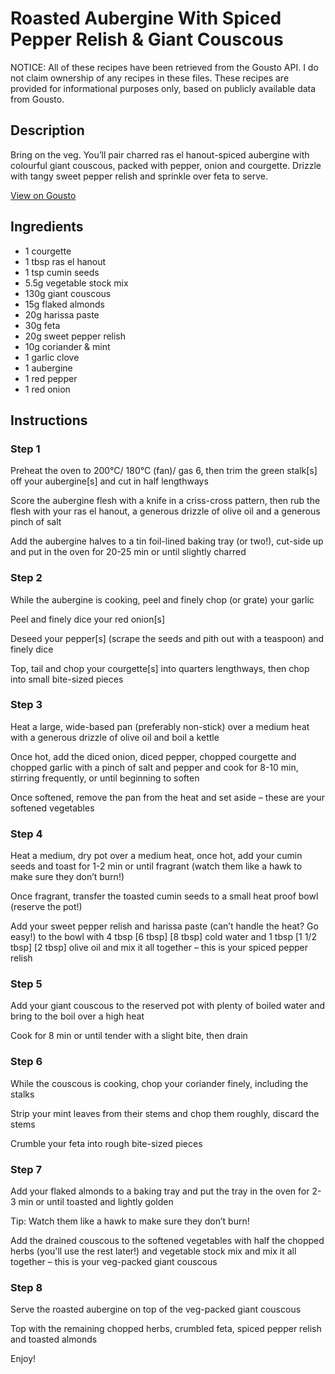 # Roasted Aubergine With Spiced Pepper Relish & Giant Couscous

NOTICE: All of these recipes have been retrieved from the Gousto API. I do not claim ownership of any recipes in these files. These recipes are provided for informational purposes only, based on publicly available data from Gousto.

## Description

Bring on the veg. You’ll pair charred ras el hanout-spiced aubergine with colourful giant couscous, packed with pepper, onion and courgette. Drizzle with tangy sweet pepper relish and sprinkle over feta to serve.

[View on Gousto](https://www.gousto.co.uk/recipes/cookbook/roast-aubergine-with-spiced-pepper-relish-giant-couscous)

## Ingredients

- 1 courgette
- 1 tbsp ras el hanout
- 1 tsp cumin seeds
- 5.5g vegetable stock mix
- 130g giant couscous
- 15g flaked almonds
- 20g harissa paste
- 30g feta
- 20g sweet pepper relish
- 10g coriander & mint
- 1 garlic clove
- 1 aubergine
- 1 red pepper
- 1 red onion

## Instructions


### Step 1

Preheat the oven to 200°C/ 180°C (fan)/ gas 6, then trim the green stalk[s] off your aubergine[s] and cut in half lengthways

Score the aubergine flesh with a knife in a criss-cross pattern, then rub the flesh with your ras el hanout, a generous drizzle of olive oil and a generous pinch of salt

Add the aubergine halves to a tin foil-lined baking tray (or two!), cut-side up and put in the oven for 20-25 min or until slightly charred


### Step 2

While the aubergine is cooking, peel and finely chop (or grate) your garlic

Peel and finely dice your red onion[s]

Deseed your pepper[s] (scrape the seeds and pith out with a teaspoon) and finely dice

Top, tail and chop your courgette[s] into quarters lengthways, then chop into small bite-sized pieces


### Step 3

Heat a large, wide-based pan (preferably non-stick) over a medium heat with a generous drizzle of olive oil and boil a kettle

Once hot, add the diced onion, diced pepper, chopped courgette and chopped garlic with a pinch of salt and pepper and cook for 8-10 min, stirring frequently, or until beginning to soften

Once softened, remove the pan from the heat and set aside – these are your softened vegetables


### Step 4

Heat a medium, dry pot over a medium heat, once hot, add your cumin seeds and toast for 1-2 min or until fragrant (watch them like a hawk to make sure they don’t burn!)

Once fragrant, transfer the toasted cumin seeds to a small heat proof bowl (reserve the pot!)

Add your sweet pepper relish and harissa paste (can’t handle the heat? Go easy!) to the bowl with 4 tbsp <span class="text-purple">[6 tbsp]</span><span class="text-danger"> [8 tbsp]</span> cold water and 1 tbsp <span class="text-purple">[1 1/2 tbsp] </span><span class="text-danger">[2 tbsp] </span>olive oil and mix it all together – this is your spiced pepper relish


### Step 5

Add your giant couscous to the reserved pot with plenty of boiled water and bring to the boil over a high heat

Cook for 8 min or until tender with a slight bite, then drain


### Step 6

While the couscous is cooking, chop your coriander finely, including the stalks

Strip your mint leaves from their stems and chop them roughly, discard the stems

Crumble your feta into rough bite-sized pieces


### Step 7

Add your flaked almonds to a baking tray and put the tray in the oven for 2-3 min or until toasted and lightly golden

Tip: Watch them like a hawk to make sure they don’t burn!

Add the drained couscous to the softened vegetables with half the chopped herbs (you'll use the rest later!) and vegetable stock mix and mix it all together – this is your veg-packed giant couscous

### Step 8

Serve the roasted aubergine on top of the veg-packed giant couscous

Top with the remaining chopped herbs, crumbled feta, spiced pepper relish and toasted almonds

Enjoy!

